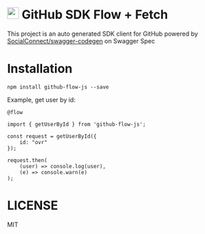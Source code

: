 # <img src="https://socialconnect.github.io/assets/icons/mark-github.svg" width="27"> GitHub SDK Flow + Fetch

This project is an auto generated SDK client for GitHub powered by 
[SocialConnect/swagger-codegen](https://github.com/SocialConnect/swagger-codegen) on Swagger Spec

# Installation

```
npm install github-flow-js --save
```

Example, get user by id:

```
@flow

import { getUserById } from 'github-flow-js';

const request = getUserById({
    id: "ovr"              
});

request.then(
    (user) => console.log(user),
    (e) => console.warn(e)
);
```

# LICENSE

MIT
